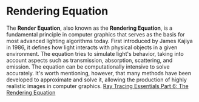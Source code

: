 # Rendering Equation

The **Render Equation**, also known as the **Rendering Equation**, is a fundamental principle in computer graphics that serves as the basis for most advanced lighting algorithms today. First introduced by James Kajiya in 1986, it defines how light interacts with physical objects in a given environment. The equation tries to simulate light's behavior, taking into account aspects such as transmission, absorption, scattering, and emission. The equation can be computationally intensive to solve accurately. It's worth mentioning, however, that many methods have been developed to approximate and solve it, allowing the production of highly realistic images in computer graphics.
<a href ="https://youtu.be/AODo_RjJoUA?si=P5cSreqFwHjaZEYz"> Ray Tracing Essentials Part 6: The Rendering Equation </a>
